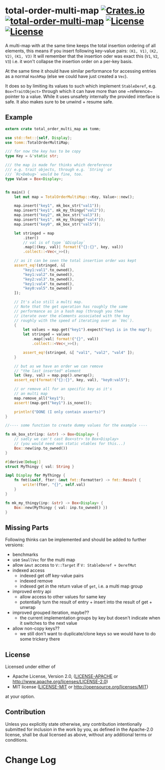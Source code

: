 total-order-multi-map [![Crates.io](https://img.shields.io/crates/v/total-order-multi-map.svg)](https://crates.io/crates/total-order-multi-map) [![total-order-multi-map](https://docs.rs/total-order-multi-map/badge.svg)](https://docs.rs/total-order-multi-map) [![License](https://img.shields.io/badge/License-MIT-blue.svg)](https://opensource.org/licenses/MIT) [![License](https://img.shields.io/badge/License-Apache%202.0-blue.svg)](https://opensource.org/licenses/Apache-2.0)
=============

A multi-map with at the same time keeps the total insertion ordering of all elements,
this means if you insert following key-value pairs: `(K1, V1)`, `(K2, V2)`, `(K1, V3)`
It will remember that the insertion oder was exact this (`V1`, `V2`, `V3`) i.e.
it won't collapse the insertion order on a per-key basis.

At the same time it should have similar performance for accessing entries as a normal
`HashMap` (else we could have just created a `Vec`).

It does so by limiting its values to such which implement `StableDeref`, e.g.
`Box<TraitObject>` through which it can have more than one ~reference~ pointer to
a value. While it uses unsafety internally the provided interface is safe.
It also makes sure to be unwind + resume safe.

Example
--------

```rust
extern crate total_order_multi_map as tomm;

use std::fmt::{self, Display};
use tomm::TotalOrderMultiMap;

/// for now the key has to be copy
type Key = &'static str;

/// the map is made for thinks which dereference
/// e.g. trait objects, through e.g. `String` or
/// `Rc<Debug>` would be fine, too.
type Value = Box<Display>;


fn main() {
    let mut map = TotalOrderMultiMap::<Key, Value>::new();

    map.insert("key1", mk_box_str("val1"));
    map.insert("key1", mk_my_thingy("val2"));
    map.insert("key2", mk_box_str("val3"));
    map.insert("key1", mk_my_thingy("val4"));
    map.insert("key0", mk_box_str("val5"));

    let stringed = map
        .iter()
        // val is of type `&Display`
        .map(|(key, val)| format!("{}:{}", key, val))
        .collect::<Vec<_>>();

    // as it can be seen the total insertion order was kept
    assert_eq!(stringed, &[
        "key1:val1".to_owned(),
        "key1:val2".to_owned(),
        "key2:val3".to_owned(),
        "key1:val4".to_owned(),
        "key0:val5".to_owned()
    ]);

    // It's also still a multi map.
    // Note that the get operation has roughly the same
    // performance as in a hash map (through you then
    // iterate over the elements associated with the key
    // roughly with the speed of iterating over an `Vec`).
    {
        let values = map.get("key1").expect("key1 is in the map");
        let stringed = values
            .map(|val| format!("{}", val))
            .collect::<Vec<_>>();

        assert_eq!(stringed, &[ "val1", "val2", "val4" ]);
    }

    // but as we have an order we can remove
    // "the last inserted" element
    let (key, val) = map.pop().unwrap();
    assert_eq!(format!("{}:{}", key, val), "key0:val5");

    // or remove all for an specific key as it's
    // an multi map
    map.remove_all("key1");
    assert!(map.get("key1").is_none());

    println!("DONE (I only contain asserts)")
}

//---- some function to create dummy values for the example ----

fn mk_box_str(inp: &str) -> Box<Display> {
    // sadly we can't cast Box<str> to Box<Display>
    // (you would need non static vtables for this...)
    Box::new(inp.to_owned())
}

#[derive(Debug)]
struct MyThingy { val: String }

impl Display for MyThingy {
    fn fmt(&self, fter: &mut fmt::Formatter) -> fmt::Result {
        write!(fter, "{}", self.val)
    }
}

fn mk_my_thingy(inp: &str) -> Box<Display> {
    Box::new(MyThingy { val: inp.to_owned() })
}
```

Missing Parts
-------------

Following thinks can be implemented and should
be added to further versions:

- benchmarks
- use `SmallVec` for the multi map
- allow `&mut` access to `V::Target` if  `V: StableDeref + DerefMut`
- indexed access
  - indexed get off key-value pairs
  - indexed remove
  - indexed get _in_ the return value of `get`, i.e. a multi map group
- improved entry api
  - allow access to other values for same key
  - potentially turn the result of entry + insert into the result of get + unwrap
- improved grouped iteration, maybe??
  - the current implementation groups by key but doesn't indicate
    when it switches to the next value
- allow non-copy keys??
  - we still don't want to duplicate/clone keys so we would have to do
    some trickery there

License
-------

Licensed under either of

- Apache License, Version 2.0, ([LICENSE-APACHE](LICENSE-APACHE) or http://www.apache.org/licenses/LICENSE-2.0)
- MIT license ([LICENSE-MIT](LICENSE-MIT) or http://opensource.org/licenses/MIT)

at your option.

Contribution
------------

Unless you explicitly state otherwise, any contribution intentionally submitted
for inclusion in the work by you, as defined in the Apache-2.0 license, shall
be dual licensed as above, without any additional terms or conditions.


Change Log
==========
